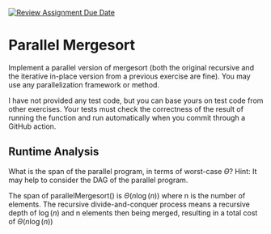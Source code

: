 [![Review Assignment Due Date](https://classroom.github.com/assets/deadline-readme-button-24ddc0f5d75046c5622901739e7c5dd533143b0c8e959d652212380cedb1ea36.svg)](https://classroom.github.com/a/Dt3ukIt2)
# Parallel Mergesort

Implement a parallel version of mergesort (both the original recursive and the
iterative in-place version from a previous exercise are fine). You may use any
parallelization framework or method.

I have not provided any test code, but you can base yours on test code from
other exercises. Your tests must check the correctness of the result of running
the function and run automatically when you commit through a GitHub action.

## Runtime Analysis

What is the span of the parallel program, in terms of worst-case $\Theta$? Hint:
It may help to consider the DAG of the parallel program.

The span of parallelMergesort() is $\Theta(n\log(n))$ where n is the number of elements. The recursive divide-and-conquer process means a recursive depth of $\log(n)$ and n elements then being merged, resulting in a total cost of $\Theta(n\log(n))$